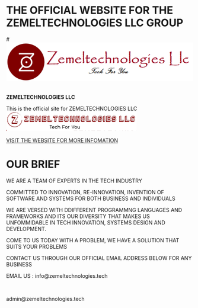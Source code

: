 <h1><b>THE OFFICIAL WEBSITE FOR THE ZEMELTECHNOLOGIES LLC GROUP</b></h1>
#  <img src="./img/Zeee.png"> &nbsp;&nbsp;&nbsp;<p><b><span>ZEMELTECHNOLOGIES LLC</span></b></p>
This is the official site for ZEMELTECHNOLOGIES LLC<br>
<img src="./img/zee1.png">

<a href="https://zemeltechnologies.me">VISIT THE WEBSITE FOR MORE INFOMATION</a>

<h1>OUR BRIEF</h1>
<p>WE ARE A TEAM OF EXPERTS IN THE TECH INDUSTRY</p>
<p>COMMITTED TO INNOVATION, RE-INNOVATION, INVENTION OF SOFTWARE AND SYSTEMS FOR BOTH BUSINESS AND INDIVIDUALS</p>
<p>WE ARE VERSED WITH DDIFFERENT PROGRAMMNG LANGUAGES AND FRAMEWORKS AND ITS OUR DIVERSITY THAT MAKES US UNFOMMIDABLE IN TECH INNOVATION, SYSTEMS DESIGN AND DEVELOPMENT.</p>
<p>COME TO US TODAY WITH A PROBLEM, WE HAVE A SOLUTION THAT SUITS YOUR PROBLEMS</p>


<p>CONTACT US THROUGH OUR OFFICIAL EMAIL ADDRESS BELOW FOR ANY BUSINESS</P>
<p>EMAIL US : info@zemeltechnologies.tech</p><br><p>admin@zemeltechnologies.tech</p>
